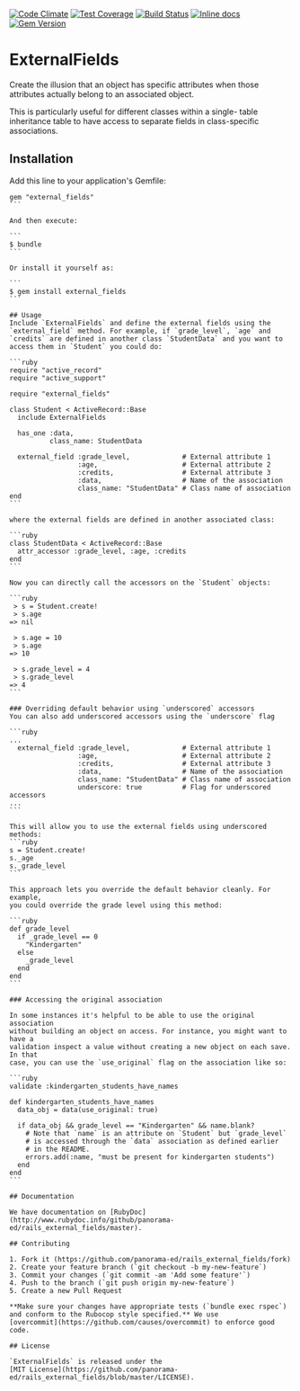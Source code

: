 [![Code Climate](https://codeclimate.com/github/panorama-ed/rails_external_fields/badges/gpa.svg)](https://codeclimate.com/github/panorama-ed/rails_external_fields) [![Test Coverage](https://codeclimate.com/github/panorama-ed/rails_external_fields/badges/coverage.svg)](https://codeclimate.com/github/panorama-ed/rails_external_fields) [![Build Status](https://travis-ci.org/panorama-ed/rails_external_fields.svg)](https://travis-ci.org/panorama-ed/rails_external_fields) [![Inline docs](http://inch-ci.org/github/panorama-ed/rails_external_fields.png)](http://inch-ci.org/github/panorama-ed/rails_external_fields) [![Gem Version](https://badge.fury.io/rb/rails_external_fields.svg)](http://badge.fury.io/rb/rails_external_fields)

# ExternalFields
Create the illusion that an object has specific attributes when those attributes
actually belong to an associated object.

This is particularly useful for different classes within a single-
table inheritance table to have access to separate fields in class-specific
associations.

## Installation
Add this line to your application's Gemfile:

````
gem "external_fields"
```

And then execute:

```
$ bundle
```

Or install it yourself as:

```
$ gem install external_fields
```

## Usage
Include `ExternalFields` and define the external fields using the `external_field` method. For example, if `grade_level`, `age` and `credits` are defined in another class `StudentData` and you want to access them in `Student` you could do:

```ruby
require "active_record"
require "active_support"

require "external_fields"

class Student < ActiveRecord::Base
  include ExternalFields

  has_one :data,
          class_name: StudentData

  external_field :grade_level,             # External attribute 1
                 :age,                     # External attribute 2
                 :credits,                 # External attribute 3
                 :data,                    # Name of the association
                 class_name: "StudentData" # Class name of association
end
```

where the external fields are defined in another associated class:

```ruby
class StudentData < ActiveRecord::Base
  attr_accessor :grade_level, :age, :credits
end
```

Now you can directly call the accessors on the `Student` objects:

```ruby
 > s = Student.create!
 > s.age
=> nil

 > s.age = 10
 > s.age
=> 10

 > s.grade_level = 4
 > s.grade_level
=> 4
```

### Overriding default behavior using `underscored` accessors
You can also add underscored accessors using the `underscore` flag

```ruby
...
  external_field :grade_level,             # External attribute 1
                 :age,                     # External attribute 2
                 :credits,                 # External attribute 3
                 :data,                    # Name of the association
                 class_name: "StudentData" # Class name of association
                 underscore: true          # Flag for underscored accessors
...
```

This will allow you to use the external fields using underscored methods:
```ruby
s = Student.create!
s._age
s._grade_level
```

This approach lets you override the default behavior cleanly. For example,
you could override the grade level using this method:

```ruby
def grade_level
  if _grade_level == 0
    "Kindergarten"
  else
    _grade_level
  end
end
```

### Accessing the original association

In some instances it's helpful to be able to use the original association
without building an object on access. For instance, you might want to have a
validation inspect a value without creating a new object on each save. In that
case, you can use the `use_original` flag on the association like so:

```ruby
validate :kindergarten_students_have_names

def kindergarten_students_have_names
  data_obj = data(use_original: true)

  if data_obj && grade_level == "Kindergarten" && name.blank?
    # Note that `name` is an attribute on `Student` but `grade_level`
    # is accessed through the `data` association as defined earlier
    # in the README.
    errors.add(:name, "must be present for kindergarten students")
  end
end
```

## Documentation

We have documentation on [RubyDoc](http://www.rubydoc.info/github/panorama-ed/rails_external_fields/master).

## Contributing

1. Fork it (https://github.com/panorama-ed/rails_external_fields/fork)
2. Create your feature branch (`git checkout -b my-new-feature`)
3. Commit your changes (`git commit -am 'Add some feature'`)
4. Push to the branch (`git push origin my-new-feature`)
5. Create a new Pull Request

**Make sure your changes have appropriate tests (`bundle exec rspec`)
and conform to the Rubocop style specified.** We use
[overcommit](https://github.com/causes/overcommit) to enforce good code.

## License

`ExternalFields` is released under the
[MIT License](https://github.com/panorama-ed/rails_external_fields/blob/master/LICENSE).
